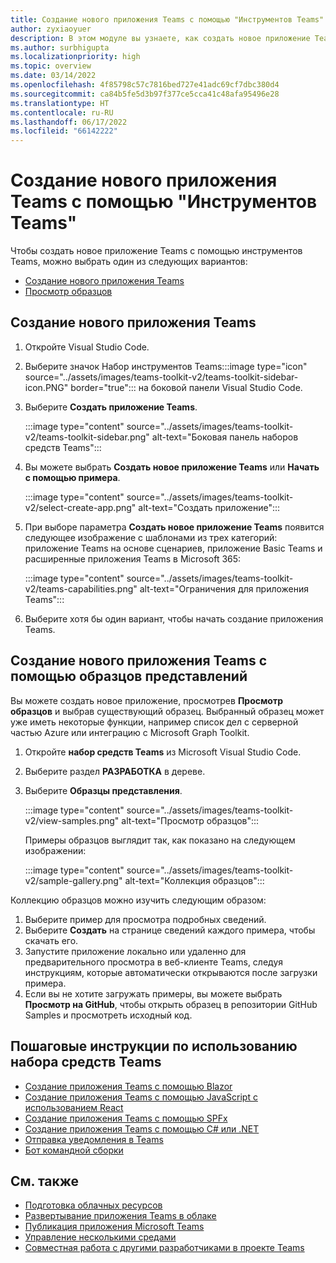 ```yaml
---
title: Создание нового приложения Teams с помощью "Инструментов Teams"
author: zyxiaoyuer
description: В этом модуле вы узнаете, как создать новое приложение Teams с помощью Набора средств Teams, создать новое приложение Teams с помощью представленных примеров
ms.author: surbhigupta
ms.localizationpriority: high
ms.topic: overview
ms.date: 03/14/2022
ms.openlocfilehash: 4f85798c57c7816bed727e41adc69cf7dbc380d4
ms.sourcegitcommit: ca84b5fe5d3b97f377ce5cca41c48afa95496e28
ms.translationtype: HT
ms.contentlocale: ru-RU
ms.lasthandoff: 06/17/2022
ms.locfileid: "66142222"
---
```

# <a name="create-a-new-teams-app-using-teams-toolkit"></a>Создание нового приложения Teams с помощью "Инструментов Teams"

Чтобы создать новое приложение Teams с помощью инструментов Teams, можно выбрать один из следующих вариантов:

* [Создание нового приложения Teams](create-new-project.md#create-a-new-teams-app)
* [Просмотр образцов](create-new-project.md#create-a-new-teams-app-using-view-samples)

## <a name="create-a-new-teams-app"></a>Создание нового приложения Teams

1. Откройте Visual Studio Code.
1. Выберите значок Набор инструментов Teams:::image type="icon" source="../assets/images/teams-toolkit-v2/teams-toolkit-sidebar-icon.PNG" border="true"::: на боковой панели Visual Studio Code.
1. Выберите **Создать приложение Teams**.

   :::image type="content" source="../assets/images/teams-toolkit-v2/teams-toolkit-sidebar.png" alt-text="Боковая панель наборов средств Teams":::

1. Вы можете выбрать **Создать новое приложение Teams** или **Начать с помощью примера**.

   :::image type="content" source="../assets/images/teams-toolkit-v2/select-create-app.png" alt-text="Создать приложение":::

1. При выборе параметра **Создать новое приложение Teams** появится следующее изображение с шаблонами из трех категорий: приложение Teams на основе сценариев, приложение Basic Teams и расширенные приложения Teams в Microsoft 365:

   :::image type="content" source="../assets/images/teams-toolkit-v2/teams-capabilities.png" alt-text="Ограничения для приложения Teams":::

1. Выберите хотя бы один вариант, чтобы начать создание приложения Teams.

## <a name="create-a-new-teams-app-using-view-samples"></a>Создание нового приложения Teams с помощью образцов представлений

Вы можете создать новое приложение, просмотрев **Просмотр образцов** и выбрав существующий образец. Выбранный образец может уже иметь некоторые функции, например список дел с серверной частью Azure или интеграцию с Microsoft Graph Toolkit.

 1. Откройте **набор средств Teams** из Microsoft Visual Studio Code.
 1. Выберите раздел **РАЗРАБОТКА** в дереве.
 1. Выберите **Образцы представления**. 

    :::image type="content" source="../assets/images/teams-toolkit-v2/view-samples.png" alt-text="Просмотр образцов":::

    Примеры образцов выглядит так, как показано на следующем изображении:

    :::image type="content" source="../assets/images/teams-toolkit-v2/sample-gallery.png" alt-text="Коллекция образцов":::

  Коллекцию образцов можно изучить следующим образом:

  1. Выберите пример для просмотра подробных сведений.
  1. Выберите **Создать** на странице сведений каждого примера, чтобы скачать его. 
  1. Запустите приложение локально или удаленно для предварительного просмотра в веб-клиенте Teams, следуя инструкциям, которые автоматически открываются после загрузки примера.
  1. Если вы не хотите загружать примеры, вы можете выбрать **Просмотр на GitHub**, чтобы открыть образец в репозитории GitHub Samples и просмотреть исходный код.

## <a name="step-by-step-guides-using-teams-toolkit"></a>Пошаговые инструкции по использованию набора средств Teams

* [Создание приложения Teams с помощью Blazor](../sbs-gs-blazorupdate.yml)
* [Создание приложения Teams с помощью JavaScript с использованием React](../sbs-gs-javascript.yml)
* [Создание приложения Teams с помощью SPFx](../sbs-gs-spfx.yml)
* [Создание приложения Teams с помощью C# или .NET](../sbs-gs-csharp.yml)
* [Отправка уведомления в Teams](../sbs-gs-notificationbot.yml)
* [Бот командной сборки](../sbs-gs-commandbot.yml)

## <a name="see-also"></a>См. также

* [Подготовка облачных ресурсов](provision.md)
* [Развертывание приложения Teams в облаке](deploy.md)
* [Публикация приложения Microsoft Teams](../concepts/deploy-and-publish/appsource/publish.md)
* [Управление несколькими средами](TeamsFx-multi-env.md)
* [Совместная работа с другими разработчиками в проекте Teams](TeamsFx-collaboration.md)